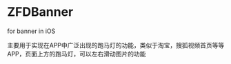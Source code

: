 ZFDBanner
=========

for banner in iOS

主要用于实现在APP中广泛出现的跑马灯的功能，类似于淘宝，搜狐视频首页等等APP，页面上方的跑马灯，可以左右滑动图片的功能
